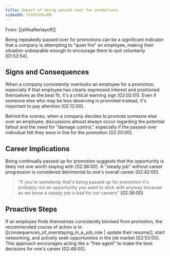 ```yaml
---
title: Impact of being passed over for promotions
videoId: YIYGYnYkvKM
---
```


From: [[alifeafterlayoff]] <br/> 

Being repeatedly passed over for promotions can be a significant indicator that a company is attempting to "quiet fire" an employee, making their situation unbearable enough to encourage them to quit voluntarily <a class="yt-timestamp" data-t="01:53:54">[01:53:54]</a>.

## Signs and Consequences

When a company consistently overlooks an employee for a promotion, especially if that employee has clearly expressed interest and positioned themselves as the best fit, it's a critical warning sign <a class="yt-timestamp" data-t="02:02:01">[02:02:01]</a>. Even if someone else who may be less deserving is promoted instead, it's important to pay attention <a class="yt-timestamp" data-t="02:12:00">[02:12:00]</a>.

Behind the scenes, when a company decides to promote someone else over an employee, discussions almost always occur regarding the potential fallout and the need for "damage control," especially if the passed-over individual felt they were in line for the promotion <a class="yt-timestamp" data-t="02:20:00">[02:20:00]</a>.

## Career Implications

Being continually passed up for promotion suggests that the opportunity is likely not one worth staying with <a class="yt-timestamp" data-t="02:36:00">[02:36:00]</a>. A "steady job" without career progression is considered detrimental to one's overall career <a class="yt-timestamp" data-t="02:42:00">[02:42:00]</a>.

> "If you're somebody that's being passed up for promotion it's probably not an opportunity you want to stick with anyway because as we know a steady job is bad for our careers" <a class="yt-timestamp" data-t="02:36:00">[02:36:00]</a>

## Proactive Steps

If an employee finds themselves consistently blocked from promotion, the recommended course of action is to [[consequences_of_overstaying_in_a_job_role | update their resume]], start networking, and actively seek opportunities in the job market <a class="yt-timestamp" data-t="02:53:00">[02:53:00]</a>. This approach encourages acting like a "free agent" to make the best decisions for one's career <a class="yt-timestamp" data-t="02:48:00">[02:48:00]</a>.